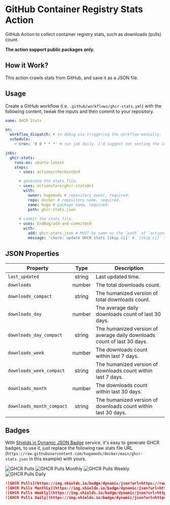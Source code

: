 # GitHub Container Registry Stats Action

GitHub Action to collect container registry stats, such as downloads (pulls) count.

**The action support public packages only.**

## How it Work?

This action crawls stats from GitHub, and save it as a JSON file.

## Usage

Create a GitHub workflow (i.e. `.github/workflows/ghcr-stats.yml`) with the following content, tweak the inputs and then commit to your repository.

```yaml
name: GHCR Stats

on:
  workflow_dispatch: # to debug via triggering the workflow manually.
  schedule:
    - cron: '0 0 * * *' # run job daily, I'd suggest not setting the interval too narrow, to avoid abusing GitHub resources.

jobs:
  ghcr-stats:
    runs-on: ubuntu-latest
    steps:
      - uses: actions/checkout@v4

      # generate the stats file.
      - uses: actionstore/ghcr-stats@v1
        with:
          owner: hugomods # repository owner, required.
          repo: docker # repository name, required.
          name: hugo # package name, required.
          path: ghcr-stats.json
      
      # commit the stats file.
      - uses: EndBug/add-and-commit@v9
        with:
          add: ghcr-stats.json # MUST be same as the `path` of `actionstore/ghcr-stats` action.
          message: 'chore: update GHCR stats [skip ci]' # `[skip ci]` to avoid triggering other workflows.
```

## JSON Properties

| Property | Type | Description |
| -------- | :--: | ----------- |
| `last_updated` | string | Last updated time. |
| `downloads` | number | The total downloads count. |
| `downloads_compact` | string | The humanized version of total downloads count. |
| `downloads_day` | number | The average daily downloads count of last 30 days. |
| `downloads_day_compact` | string | The humanized version of average daily downloads count of last 30 days. |
| `downloads_week` | number | The downloads count within last 7 days. |
| `downloads_week_compact` | string | The humanized version of downloads count within last 7 days. |
| `downloads_month` | number | The downloads count within last 30 days. |
| `downloads_month_compact` | string | The humanized version of downloads count within last 30 days. |

## Badges

With [Shields.io Dynamic JSON Badge](https://shields.io/badges/dynamic-json-badge) service, it's easy to generate GHCR badges, to use it, just replace the following raw stats file URL (`https://raw.githubusercontent.com/hugomods/docker/main/ghcr-stats.json` in this example) with yours.

![GHCR Pulls](https://img.shields.io/badge/dynamic/json?url=https://raw.githubusercontent.com/hugomods/docker/main/ghcr-stats.json&query=downloads_compact&label=ghcr+pulls&style=flat-square)
![GHCR Pulls Monthly](https://img.shields.io/badge/dynamic/json?url=https://raw.githubusercontent.com/hugomods/docker/main/ghcr-stats.json&query=downloads_month_compact&label=ghcr+pulls&suffix=/month&style=flat-square)
![GHCR Pulls Weekly](https://img.shields.io/badge/dynamic/json?url=https://raw.githubusercontent.com/hugomods/docker/main/ghcr-stats.json&query=downloads_week_compact&label=ghcr+pulls&suffix=/week&style=flat-square)
![GHCR Pulls Daily](https://img.shields.io/badge/dynamic/json?url=https://raw.githubusercontent.com/hugomods/docker/main/ghcr-stats.json&query=downloads_day_compact&label=ghcr+pulls&suffix=/day&style=flat-square)

```markdown
![GHCR Pulls](https://img.shields.io/badge/dynamic/json?url=https://raw.githubusercontent.com/hugomods/docker/main/ghcr-stats.json&query=downloads_compact&label=ghcr+pulls&style=flat-square)
![GHCR Pulls Monthly](https://img.shields.io/badge/dynamic/json?url=https://raw.githubusercontent.com/hugomods/docker/main/ghcr-stats.json&query=downloads_month_compact&label=ghcr+pulls&suffix=/month&style=flat-square)
![GHCR Pulls Weekly](https://img.shields.io/badge/dynamic/json?url=https://raw.githubusercontent.com/hugomods/docker/main/ghcr-stats.json&query=downloads_week_compact&label=ghcr+pulls&suffix=/week&style=flat-square)
![GHCR Pulls Daily](https://img.shields.io/badge/dynamic/json?url=https://raw.githubusercontent.com/hugomods/docker/main/ghcr-stats.json&query=downloads_day_compact&label=ghcr+pulls&suffix=/day&style=flat-square)
```
